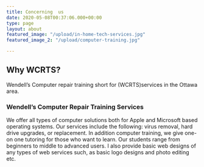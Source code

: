 ```yaml
---
title: Concerning  us
date: 2020-05-08T00:37:06.000+00:00
type: page
layout: about
featured_image: "/upload/in-home-tech-services.jpg"
featured_image_2: "/upload/computer-training.jpg"

---
```

## **Why WCRTS?**

Wendell’s Computer repair training  short for (WCRTS)services in the Ottawa area.

### **Wendell’s** **Computer** **Repair** **Training** **Services**

We offer all types of computer solutions both for Apple and Microsoft based operating systems. Our services include the following: virus removal, hard drive upgrades, or replacement. In addition  computer training, we give one-on one tutoring for those who want to learn. Our students range from beginners to middle to advanced users. I also provide basic web designs of any types of web services such, as basic logo designs and photo editing etc.